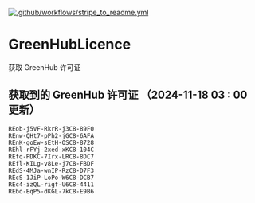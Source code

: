 [![.github/workflows/stripe_to_readme.yml](https://github.com/zjx-kimi/GreenHubLicence/actions/workflows/stripe_to_readme.yml/badge.svg)](https://github.com/zjx-kimi/GreenHubLicence/actions/workflows/stripe_to_readme.yml)
# GreenHubLicence
获取 GreenHub 许可证
## 获取到的 GreenHub 许可证 （2024-11-18 03 : 00 更新）
```
REob-j5VF-RkrR-j3C8-89F0
REnw-QHt7-pPh2-jGC8-6AFA
REnK-goEw-sEtH-OSC8-8728
REhl-rFYj-2xed-xKC8-104C
REfq-PDKC-7Irx-LRC8-8DC7
REfl-KILg-v8Le-j7C8-FBDF
REdS-4MJa-wnIP-RzC8-D7F3
REcS-1JiP-LoPo-W6C8-DCB7
REc4-izQL-rigf-U6C8-4411
REbo-EqP5-dKGL-7kC8-E9B6
```

